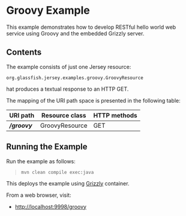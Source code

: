 [//]: # " Copyright (c) 2015, 2018 Oracle and/or its affiliates. All rights reserved. "
[//]: # " "
[//]: # " This program and the accompanying materials are made available under the "
[//]: # " terms of the Eclipse Distribution License v. 1.0, which is available at "
[//]: # " http://www.eclipse.org/org/documents/edl-v10.php. "
[//]: # " "
[//]: # " SPDX-License-Identifier: BSD-3-Clause "

Groovy Example
==============

This example demonstrates how to develop RESTful hello world web service
using Groovy and the embedded Grizzly server.

Contents
--------

The example consists of just one Jersey resource:

`org.glassfish.jersey.examples.groovy.GroovyResource`

hat produces a textual response to an HTTP GET.

The mapping of the URI path space is presented in the following table:

URI path      | Resource class   | HTTP methods
-----------   | ---------------- | --------------
**_/groovy_** | GroovyResource  | GET

Running the Example
-------------------

Run the example as follows:

>     mvn clean compile exec:java

This deploys the example using [Grizzly](http://grizzly.java.net/) container.

From a web browser, visit:

-   <http://localhost:9998/groovy>
